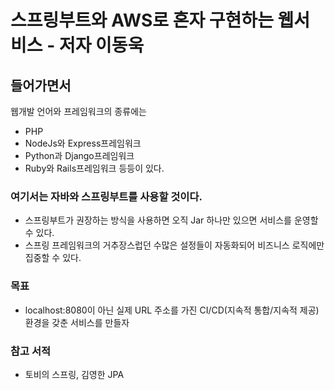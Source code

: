 # 스프링부트와 AWS로 혼자 구현하는 웹서비스 - 저자 이동욱

## 들어가면서
웹개발 언어와 프레임워크의 종류에는  
- PHP
- NodeJs와 Express프레임워크
- Python과 Django프레임워크
- Ruby와 Rails프레임워크
등등이 있다.  
  
### 여기서는 자바와 스프링부트를 사용할 것이다.  
- 스프링부트가 권장하는 방식을 사용하면 오직 Jar 하나만 있으면 서비스를 운영할 수 있다.  
- 스프링 프레임워크의 거추장스럽던 수많은 설정들이 자동화되어 비즈니스 로직에만 집중할 수 있다.  
  
### 목표
- localhost:8080이 아닌 실제 URL 주소를 가진 CI/CD(지속적 통합/지속적 제공) 환경을 갖춘 서비스를 만들자

### 참고 서적
- 토비의 스프링, 김영한 JPA